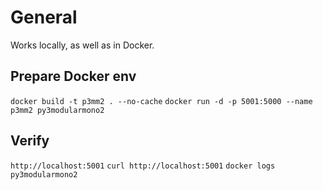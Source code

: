 # General

Works locally, as well as in Docker.

## Prepare Docker env

`docker build -t p3mm2 . --no-cache`
`docker run -d -p 5001:5000 --name p3mm2 py3modularmono2`

## Verify

`http://localhost:5001`
`curl http://localhost:5001`
`docker logs py3modularmono2`
